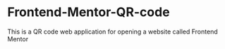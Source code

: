 # Frontend-Mentor-QR-code

This is a QR code web application for opening a website called Frontend Mentor
